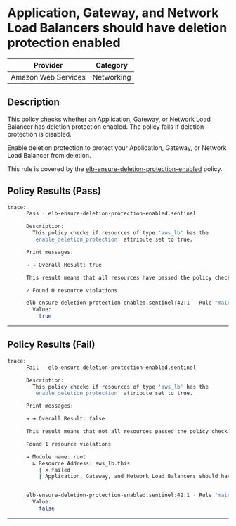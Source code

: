 # Application, Gateway, and Network Load Balancers should have deletion protection enabled

| Provider            | Category     |
|---------------------|--------------|
| Amazon Web Services | Networking   |

## Description

This policy checks whether an Application, Gateway, or Network Load Balancer has deletion protection enabled. The policy fails if deletion protection is disabled.

Enable deletion protection to protect your Application, Gateway, or Network Load Balancer from deletion.

This rule is covered by the [elb-ensure-deletion-protection-enabled](https://github.com/hashicorp/policy-library-NIST-Policy-Set-for-AWS-Terraform/blob/main/policies/elb/elb-ensure-deletion-protection-enabled.sentinel) policy.

## Policy Results (Pass)
```bash
trace:
      Pass - elb-ensure-deletion-protection-enabled.sentinel

      Description:
        This policy checks if resources of type 'aws_lb' has the
        'enable_deletion_protection' attribute set to true.

      Print messages:

      → → Overall Result: true

      This result means that all resources have passed the policy check for the policy elb-ensure-deletion-protection-enabled.

      ✓ Found 0 resource violations

      elb-ensure-deletion-protection-enabled.sentinel:42:1 - Rule "main"
        Value:
          true
```

---

## Policy Results (Fail)
```bash
trace:
      Fail - elb-ensure-deletion-protection-enabled.sentinel

      Description:
        This policy checks if resources of type 'aws_lb' has the
        'enable_deletion_protection' attribute set to true.

      Print messages:

      → → Overall Result: false

      This result means that not all resources passed the policy check and the protected behavior is not allowed for the policy elb-ensure-deletion-protection-enabled.

      Found 1 resource violations

      → Module name: root
        ↳ Resource Address: aws_lb.this
          | ✗ failed
          | Application, Gateway, and Network Load Balancers should have deletion protection enabled. Refer to https://docs.aws.amazon.com/securityhub/latest/userguide/elb-controls.html#elb-6 for more details.


      elb-ensure-deletion-protection-enabled.sentinel:42:1 - Rule "main"
        Value:
          false
```

---